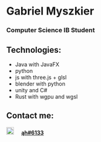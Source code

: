 # Gabriel Myszkier
### Computer Science IB Student

## Technologies:
* Java with JavaFX
* python
* js with three.js + glsl
* blender with python
* unity and C#
* Rust with wgpu and wgsl


## Contact me:
<img src="https://discord.com/assets/3437c10597c1526c3dbd98c737c2bcae.svg" alt="drawing" width="20"/> &nbsp;&nbsp;&nbsp; [**ąh#6133**](https://discordapp.com/channels/@me/ąh#6133/)
